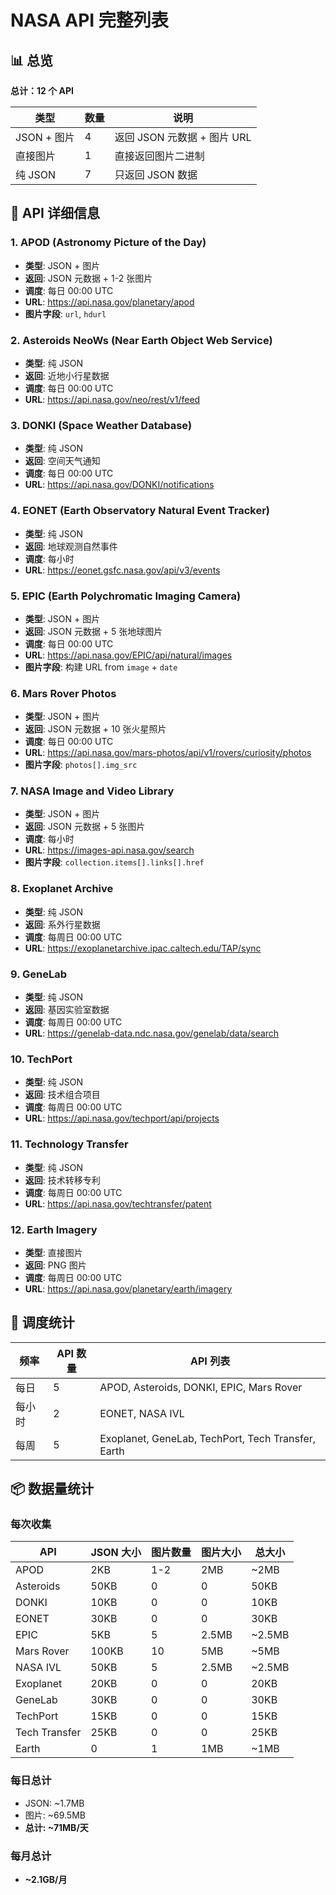 # NASA API 完整列表

## 📊 总览

**总计：12 个 API**

| 类型 | 数量 | 说明 |
|------|------|------|
| JSON + 图片 | 4 | 返回 JSON 元数据 + 图片 URL |
| 直接图片 | 1 | 直接返回图片二进制 |
| 纯 JSON | 7 | 只返回 JSON 数据 |

## 📡 API 详细信息

### 1. APOD (Astronomy Picture of the Day)
- **类型**: JSON + 图片
- **返回**: JSON 元数据 + 1-2 张图片
- **调度**: 每日 00:00 UTC
- **URL**: https://api.nasa.gov/planetary/apod
- **图片字段**: `url`, `hdurl`

### 2. Asteroids NeoWs (Near Earth Object Web Service)
- **类型**: 纯 JSON
- **返回**: 近地小行星数据
- **调度**: 每日 00:00 UTC
- **URL**: https://api.nasa.gov/neo/rest/v1/feed

### 3. DONKI (Space Weather Database)
- **类型**: 纯 JSON
- **返回**: 空间天气通知
- **调度**: 每日 00:00 UTC
- **URL**: https://api.nasa.gov/DONKI/notifications

### 4. EONET (Earth Observatory Natural Event Tracker)
- **类型**: 纯 JSON
- **返回**: 地球观测自然事件
- **调度**: 每小时
- **URL**: https://eonet.gsfc.nasa.gov/api/v3/events

### 5. EPIC (Earth Polychromatic Imaging Camera)
- **类型**: JSON + 图片
- **返回**: JSON 元数据 + 5 张地球图片
- **调度**: 每日 00:00 UTC
- **URL**: https://api.nasa.gov/EPIC/api/natural/images
- **图片字段**: 构建 URL from `image` + `date`

### 6. Mars Rover Photos
- **类型**: JSON + 图片
- **返回**: JSON 元数据 + 10 张火星照片
- **调度**: 每日 00:00 UTC
- **URL**: https://api.nasa.gov/mars-photos/api/v1/rovers/curiosity/photos
- **图片字段**: `photos[].img_src`

### 7. NASA Image and Video Library
- **类型**: JSON + 图片
- **返回**: JSON 元数据 + 5 张图片
- **调度**: 每小时
- **URL**: https://images-api.nasa.gov/search
- **图片字段**: `collection.items[].links[].href`

### 8. Exoplanet Archive
- **类型**: 纯 JSON
- **返回**: 系外行星数据
- **调度**: 每周日 00:00 UTC
- **URL**: https://exoplanetarchive.ipac.caltech.edu/TAP/sync

### 9. GeneLab
- **类型**: 纯 JSON
- **返回**: 基因实验室数据
- **调度**: 每周日 00:00 UTC
- **URL**: https://genelab-data.ndc.nasa.gov/genelab/data/search

### 10. TechPort
- **类型**: 纯 JSON
- **返回**: 技术组合项目
- **调度**: 每周日 00:00 UTC
- **URL**: https://api.nasa.gov/techport/api/projects

### 11. Technology Transfer
- **类型**: 纯 JSON
- **返回**: 技术转移专利
- **调度**: 每周日 00:00 UTC
- **URL**: https://api.nasa.gov/techtransfer/patent

### 12. Earth Imagery
- **类型**: 直接图片
- **返回**: PNG 图片
- **调度**: 每周日 00:00 UTC
- **URL**: https://api.nasa.gov/planetary/earth/imagery

## 📅 调度统计

| 频率 | API 数量 | API 列表 |
|------|---------|---------|
| 每日 | 5 | APOD, Asteroids, DONKI, EPIC, Mars Rover |
| 每小时 | 2 | EONET, NASA IVL |
| 每周 | 5 | Exoplanet, GeneLab, TechPort, Tech Transfer, Earth |

## 📦 数据量统计

### 每次收集

| API | JSON 大小 | 图片数量 | 图片大小 | 总大小 |
|-----|----------|---------|---------|--------|
| APOD | 2KB | 1-2 | 2MB | ~2MB |
| Asteroids | 50KB | 0 | 0 | 50KB |
| DONKI | 10KB | 0 | 0 | 10KB |
| EONET | 30KB | 0 | 0 | 30KB |
| EPIC | 5KB | 5 | 2.5MB | ~2.5MB |
| Mars Rover | 100KB | 10 | 5MB | ~5MB |
| NASA IVL | 50KB | 5 | 2.5MB | ~2.5MB |
| Exoplanet | 20KB | 0 | 0 | 20KB |
| GeneLab | 30KB | 0 | 0 | 30KB |
| TechPort | 15KB | 0 | 0 | 15KB |
| Tech Transfer | 25KB | 0 | 0 | 25KB |
| Earth | 0 | 1 | 1MB | ~1MB |

### 每日总计
- JSON: ~1.7MB
- 图片: ~69.5MB
- **总计: ~71MB/天**

### 每月总计
- **~2.1GB/月**
